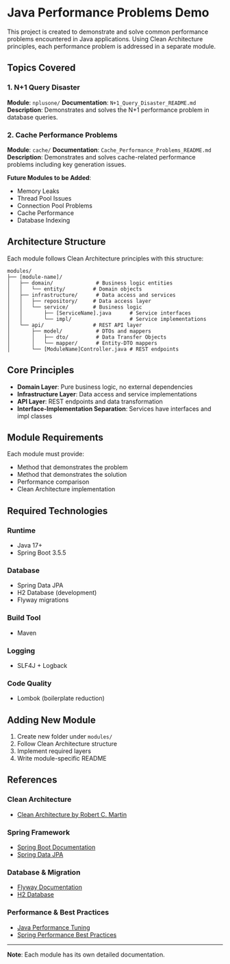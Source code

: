 # Java Performance Problems Demo

This project is created to demonstrate and solve common performance problems encountered in Java applications. Using Clean Architecture principles, each performance problem is addressed in a separate module.

## Topics Covered

### 1. N+1 Query Disaster
**Module**: `nplusone/`
**Documentation**: `N+1_Query_Disaster_README.md`
**Description**: Demonstrates and solves the N+1 performance problem in database queries.

### 2. Cache Performance Problems
**Module**: `cache/`
**Documentation**: `Cache_Performance_Problems_README.md`
**Description**: Demonstrates and solves cache-related performance problems including key generation issues.

**Future Modules to be Added**:
- Memory Leaks
- Thread Pool Issues
- Connection Pool Problems
- Cache Performance
- Database Indexing

## Architecture Structure

Each module follows Clean Architecture principles with this structure:

```
modules/
├── [module-name]/
│   ├── domain/              # Business logic entities
│   │   └── entity/         # Domain objects
│   ├── infrastructure/      # Data access and services
│   │   ├── repository/     # Data access layer
│   │   └── service/        # Business logic
│   │       ├── [ServiceName].java      # Service interfaces
│   │       └── impl/                   # Service implementations
│   └── api/                # REST API layer
│       ├── model/           # DTOs and mappers
│       │   ├── dto/         # Data Transfer Objects
│       │   └── mapper/      # Entity-DTO mappers
│       └── [ModuleName]Controller.java # REST endpoints
```

## Core Principles

- **Domain Layer**: Pure business logic, no external dependencies
- **Infrastructure Layer**: Data access and service implementations
- **API Layer**: REST endpoints and data transformation
- **Interface-Implementation Separation**: Services have interfaces and impl classes

## Module Requirements

Each module must provide:
- Method that demonstrates the problem
- Method that demonstrates the solution
- Performance comparison
- Clean Architecture implementation

## Required Technologies

### Runtime
- Java 17+
- Spring Boot 3.5.5

### Database
- Spring Data JPA
- H2 Database (development)
- Flyway migrations

### Build Tool
- Maven

### Logging
- SLF4J + Logback

### Code Quality
- Lombok (boilerplate reduction)

## Adding New Module

1. Create new folder under `modules/`
2. Follow Clean Architecture structure
3. Implement required layers
4. Write module-specific README

## References

### Clean Architecture
- [Clean Architecture by Robert C. Martin](https://blog.cleancoder.com/uncle-bob/2012/08/13/the-clean-architecture.html)

### Spring Framework
- [Spring Boot Documentation](https://spring.io/projects/spring-boot)
- [Spring Data JPA](https://spring.io/projects/spring-data-jpa)

### Database & Migration
- [Flyway Documentation](https://flywaydb.org/)
- [H2 Database](https://www.h2database.com/)

### Performance & Best Practices
- [Java Performance Tuning](https://docs.oracle.com/javase/8/docs/technotes/guides/vm/gctuning/)
- [Spring Performance Best Practices](https://spring.io/guides/gs/performance/)

---

**Note**: Each module has its own detailed documentation.
